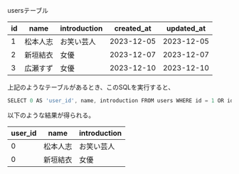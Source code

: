 usersテーブル

| id | name | introduction | created_at | updated_at |
| --- | --- | --- | --- | --- |
| 1 | 松本人志 | お笑い芸人 | 2023-12-05 | 2023-12-05 |
| 2 | 新垣結衣 | 女優 | 2023-12-07 | 2023-12-07 |
| 3 | 広瀬すず | 女優 | 2023-12-10 | 2023-12-10 |

上記のようなテーブルがあるとき、このSQLを実行すると、

```jsx
SELECT 0 AS 'user_id', name, introduction FROM users WHERE id = 1 OR id = 2;
```

以下のような結果が得られる。

| user_id | name | introduction |
| --- | --- | --- |
| 0 | 松本人志 | お笑い芸人 |
| 0 | 新垣結衣 | 女優 |
